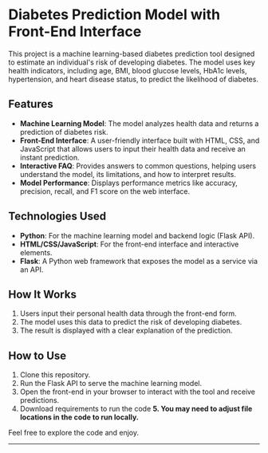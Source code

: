 # Diabetes Prediction Model with Front-End Interface

This project is a machine learning-based diabetes prediction tool designed to estimate an individual's risk of developing diabetes. The model uses key health indicators, including age, BMI, blood glucose levels, HbA1c levels, hypertension, and heart disease status, to predict the likelihood of diabetes.

## Features
- **Machine Learning Model**: The model analyzes health data and returns a prediction of diabetes risk.
- **Front-End Interface**: A user-friendly interface built with HTML, CSS, and JavaScript that allows users to input their health data and receive an instant prediction.
- **Interactive FAQ**: Provides answers to common questions, helping users understand the model, its limitations, and how to interpret results.
- **Model Performance**: Displays performance metrics like accuracy, precision, recall, and F1 score on the web interface.

## Technologies Used
- **Python**: For the machine learning model and backend logic (Flask API).
- **HTML/CSS/JavaScript**: For the front-end interface and interactive elements.
- **Flask**: A Python web framework that exposes the model as a service via an API.

## How It Works
1. Users input their personal health data through the front-end form.
2. The model uses this data to predict the risk of developing diabetes.
3. The result is displayed with a clear explanation of the prediction.

## How to Use
1. Clone this repository.
2. Run the Flask API to serve the machine learning model.
3. Open the front-end in your browser to interact with the tool and receive predictions.
4. Download requirements to run the code
**5. You may need to adjust file locations in the code to run locally.**

Feel free to explore the code and enjoy.

---
